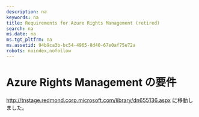 ```yaml
---
description: na
keywords: na
title: Requirements for Azure Rights Management (retired)
search: na
ms.date: na
ms.tgt_pltfrm: na
ms.assetid: 94b9ca3b-bc54-4965-8d40-67e0af75e72a
robots: noindex,nofollow
---
```

# Azure Rights Management の要件
http://tnstage.redmond.corp.microsoft.com/library/dn655136.aspx に移動しました。

